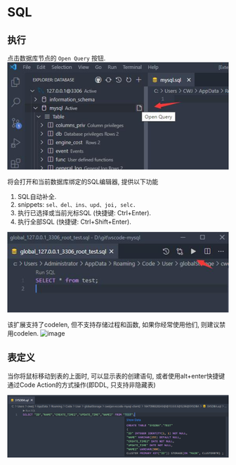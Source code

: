 # SQL

## 执行

点击数据库节点的 `Open Query` 按钮.![newquery](../images/newquery.jpg)

将会打开和当前数据库绑定的SQL编辑器, 提供以下功能

1. SQL自动补全.
2. snippets: `sel、del、ins、upd、joi, selc.`
3. 执行已选择或当前光标SQL (快捷键: Ctrl+Enter).
4. 执行全部SQL (快捷键: Ctrl+Shift+Enter).

![run](../images/run.jpg)

该扩展支持了codelen, 但不支持存储过程和函数, 如果你经常使用他们, 则建议禁用codelen.
![image](https://user-images.githubusercontent.com/27798227/144196926-e581872e-5392-4744-a646-a644749c548c.png)

## 表定义

当你将鼠标移动到表的上面时, 可以显示表的创建语句, 或者使用alt+enter快捷键通过Code Action的方式操作(即DDL, 只支持非隐藏表)

![](../image/sql/1647176834109.png)
